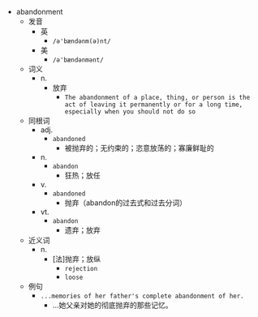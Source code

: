 - abandonment
  - 发音
    - 英
      - `/ə'bændənm(ə)nt/`
    - 美
      - `/ə'bændənmənt/`
  - 词义
    - n.
      - 放弃
        - `The abandonment of a place, thing, or person is the act of leaving it permanently or for a long time, especially when you should not do so`
  - 同根词
    - adj.
      - `abandoned`
        - 被抛弃的；无约束的；恣意放荡的；寡廉鲜耻的
    - n.
      - `abandon`
        - 狂热；放任
    - v.
      - `abandoned`
        - 抛弃（abandon的过去式和过去分词）
    - vt.
      - `abandon`
        - 遗弃；放弃
  - 近义词
    - n.
      - [法]抛弃；放纵
        - `rejection`
        - `loose`
  - 例句
    - `...memories of her father's complete abandonment of her.`
      - …她父亲对她的彻底抛弃的那些记忆。

